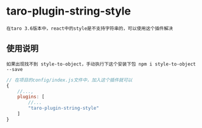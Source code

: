 # taro-plugin-string-style

`在taro 3.6版本中，react中的style是不支持字符串的，可以使用这个插件解决`

## 使用说明

`如果出现找不到 style-to-object，手动执行下这个安装下包 npm i style-to-object --save`

```javascript
// 在项目的config/index.js文件中，加入这个插件就可以
{
    //...,
    plugins: [
        //...
        "taro-plugin-string-style"
    ]
}
```